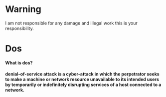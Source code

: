 # Warning
I  am not responsible for any damage and illegal work this is your responsibility.
# Dos
#### What is dos?
#### denial-of-service attack is a cyber-attack in which the perpetrator seeks to make a machine or network resource unavailable to its intended users by temporarily or indefinitely disrupting services of a host connected to a network. 
#

